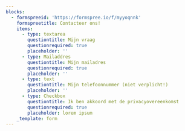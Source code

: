 ```yaml
---
blocks:
  - formspreeid: 'https://formspree.io/f/myyoqnnk'
    formspreetitle: Contacteer ons!
    items:
      - type: textarea
        questiontitle: Mijn vraag
        questionrequired: true
        placeholder: ''
      - type: Mailaddres
        questiontitle: Mijn mailadres
        questionrequired: true
        placeholder: ''
      - type: text
        questiontitle: Mijn telefoonnummer (niet verplicht!)
        placeholder: ''
      - type: Checkbox
        questiontitle: Ik ben akkoord met de privacyovereenkomst
        questionrequired: true
        placeholder: lorem ipsum
    _template: form
---
```


